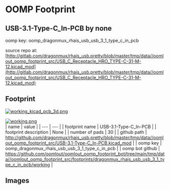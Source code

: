 # OOMP Footprint  
## USB-3.1-Type-C_In-PCB  by none  
  
oomp key: oomp_dragonmux_rhais_usb_usb_3_1_type_c_in_pcb  
  
source repo at: [http://gitlab.com/dragonmux/rhais_usb.pretty/blob/master/tmp/data//oomlout_oomp_footprint_src/USB_C_Receptacle_HRO_TYPE-C-31-M-12.kicad_mod](http://gitlab.com/dragonmux/rhais_usb.pretty/blob/master/tmp/data//oomlout_oomp_footprint_src/USB_C_Receptacle_HRO_TYPE-C-31-M-12.kicad_mod)  
## Footprint  
  
[![working_kicad_pcb_3d.png](working_kicad_pcb_3d_600.png)](working_kicad_pcb_3d.png)  
  
[![working.png](working_600.png)](working.png)  
| name | value | 
| --- | --- | 
| footprint name | USB-3.1-Type-C_In-PCB | 
| footprint description | None | 
| number of pads | 30 | 
| github path | http://github.com/dragonmux/rhais_usb.pretty/blob/master/tmp/data//oomlout_oomp_footprint_src/USB-3.1-Type-C_In-PCB.kicad_mod | 
| oomp key | oomp_dragonmux_rhais_usb_usb_3_1_type_c_in_pcb | 
| oomp bot github | https://github.com/oomlout/oomlout_oomp_footprint_bot/tree/main/tmp/data//oomlout_oomp_footprint_src/footprints/dragonmux_rhais_usb_usb_3_1_type_c_in_pcb/working | 
## Images  
